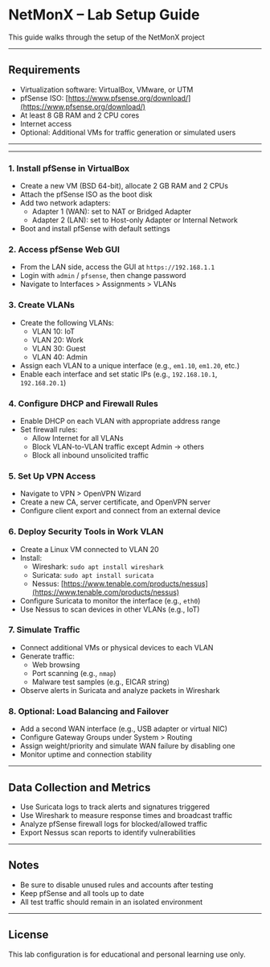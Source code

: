 # NetMonX – Lab Setup Guide

This guide walks through the setup of the NetMonX project

---

## Requirements

- Virtualization software: VirtualBox, VMware, or UTM
- pfSense ISO: [https://www.pfsense.org/download/](https://www.pfsense.org/download/)
- At least 8 GB RAM and 2 CPU cores
- Internet access
- Optional: Additional VMs for traffic generation or simulated users

---

---

### 1. Install pfSense in VirtualBox

- Create a new VM (BSD 64-bit), allocate 2 GB RAM and 2 CPUs
- Attach the pfSense ISO as the boot disk
- Add two network adapters:
  - Adapter 1 (WAN): set to NAT or Bridged Adapter
  - Adapter 2 (LAN): set to Host-only Adapter or Internal Network
- Boot and install pfSense with default settings

### 2. Access pfSense Web GUI

- From the LAN side, access the GUI at `https://192.168.1.1`
- Login with `admin` / `pfsense`, then change password
- Navigate to Interfaces > Assignments > VLANs

### 3. Create VLANs

- Create the following VLANs:
  - VLAN 10: IoT
  - VLAN 20: Work
  - VLAN 30: Guest
  - VLAN 40: Admin
- Assign each VLAN to a unique interface (e.g., `em1.10`, `em1.20`, etc.)
- Enable each interface and set static IPs (e.g., `192.168.10.1`, `192.168.20.1`)

### 4. Configure DHCP and Firewall Rules

- Enable DHCP on each VLAN with appropriate address range
- Set firewall rules:
  - Allow Internet for all VLANs
  - Block VLAN-to-VLAN traffic except Admin → others
  - Block all inbound unsolicited traffic

### 5. Set Up VPN Access

- Navigate to VPN > OpenVPN Wizard
- Create a new CA, server certificate, and OpenVPN server
- Configure client export and connect from an external device

### 6. Deploy Security Tools in Work VLAN

- Create a Linux VM connected to VLAN 20
- Install:
  - Wireshark: `sudo apt install wireshark`
  - Suricata: `sudo apt install suricata`
  - Nessus: [https://www.tenable.com/products/nessus](https://www.tenable.com/products/nessus)
- Configure Suricata to monitor the interface (e.g., `eth0`)
- Use Nessus to scan devices in other VLANs (e.g., IoT)

### 7. Simulate Traffic

- Connect additional VMs or physical devices to each VLAN
- Generate traffic:
  - Web browsing
  - Port scanning (e.g., `nmap`)
  - Malware test samples (e.g., EICAR string)
- Observe alerts in Suricata and analyze packets in Wireshark

### 8. Optional: Load Balancing and Failover

- Add a second WAN interface (e.g., USB adapter or virtual NIC)
- Configure Gateway Groups under System > Routing
- Assign weight/priority and simulate WAN failure by disabling one
- Monitor uptime and connection stability

---

## Data Collection and Metrics

- Use Suricata logs to track alerts and signatures triggered
- Use Wireshark to measure response times and broadcast traffic
- Analyze pfSense firewall logs for blocked/allowed traffic
- Export Nessus scan reports to identify vulnerabilities

---

## Notes

- Be sure to disable unused rules and accounts after testing
- Keep pfSense and all tools up to date
- All test traffic should remain in an isolated environment

---

## License

This lab configuration is for educational and personal learning use only.


